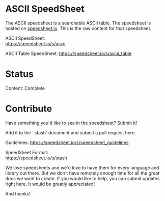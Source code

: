 # ASCII SpeedSheet

The ASCII speedsheet is a searchable ASCII table. The speedsheet is hosted on [speedsheet.io](https://speedsheet.io). This is the raw content for that speedsheet.

ASCII SpeedSheet:  
https://speedsheet.io/s/ascii

ASCII Table SpeedSheet:
https://speedsheet.io/s/ascii_table


# Status

Content: Complete


# Contribute

Have something you'd like to see in the speedsheet? Submit it!

Add it to the '.stash' document and submit a pull request here.

Guidelines:
https://speedsheet.io/s/speedsheet_guidelines

SpeedSheet Format:  
https://speedsheet.io/s/stash

We love speedsheets and we'd love to have them for every language and library out there. But we don't have remotely enough time for all the great docs we want to create. If you would like to help, you can submit updates right here. It would be greatly appreciated! 

And thanks!
